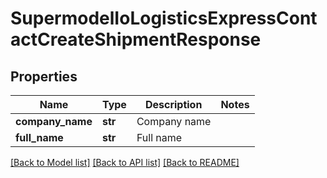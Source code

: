 # SupermodelIoLogisticsExpressContactCreateShipmentResponse

## Properties
Name | Type | Description | Notes
------------ | ------------- | ------------- | -------------
**company_name** | **str** | Company name | 
**full_name** | **str** | Full name | 

[[Back to Model list]](../README.md#documentation-for-models) [[Back to API list]](../README.md#documentation-for-api-endpoints) [[Back to README]](../README.md)

